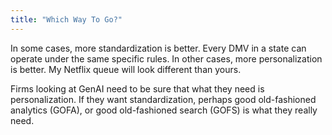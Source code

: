```yaml
---
title: "Which Way To Go?"
---
```


In some cases, more standardization is better. 
Every DMV in a state can operate under the same specific rules. 
In other cases, more personalization is better. 
My Netflix queue will look different than yours. 

Firms looking at GenAI need to be sure that what they need is personalization.
If they want standardization, perhaps good old-fashioned analytics (GOFA), or good old-fashioned search (GOFS) is what they really need.